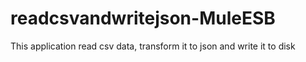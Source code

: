 # readcsvandwritejson-MuleESB
This application read csv data, transform it to json and write it to disk
